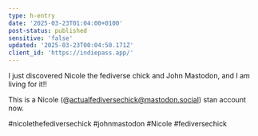 ```yaml
---
type: h-entry
date: '2025-03-23T01:04:00+0100'
post-status: published
sensitive: 'false'
updated: '2025-03-23T00:04:50.171Z'
client_id: 'https://indiepass.app/'
---
```

I just discovered Nicole the fediverse chick and John Mastodon, and I am living for it!!

This is a Nicole (@actualfediversechick@mastodon.social) stan account now. 

#nicolethefediversechick #johnmastodon #Nicole #fediversechick
